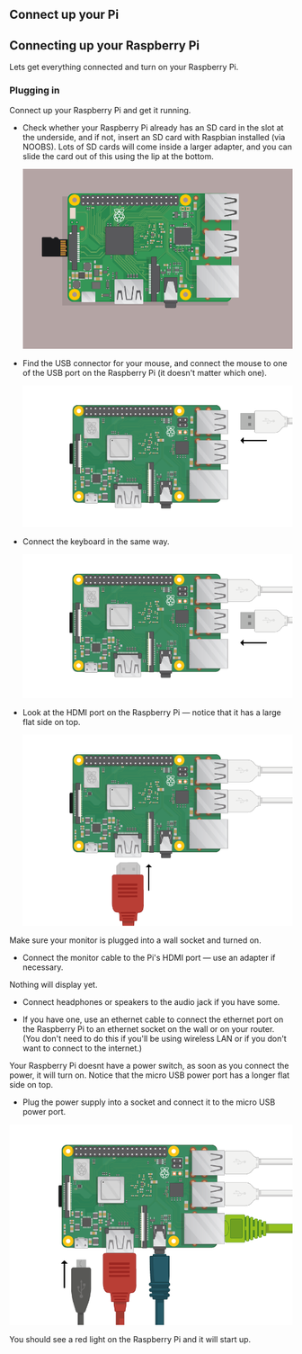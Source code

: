 ## Connect up your Pi

## Connecting up your Raspberry Pi

Lets get everything connected and turn on your Raspberry Pi.

### Plugging in

Connect up your Raspberry Pi and get it running.

+ Check whether your Raspberry Pi already has an SD card in the slot at the underside, and if not, insert an SD card with Raspbian installed (via NOOBS). Lots of SD cards will come inside a larger adapter, and you can slide the card out of this using the lip at the bottom.

	![screenshot](images/pi-sd.png)

+ Find the USB connector for your mouse, and connect the mouse to one of the USB port on the Raspberry Pi (it doesn't matter which one).

	![screenshot](images/pi-mouse.png)

+ Connect the keyboard in the same way.

	![screenshot](images/pi-keyboard.png)

+ Look at the HDMI port on the Raspberry Pi — notice that it has a large flat side on top.

	![screenshot](images/pi-hdmi.png)

Make sure your monitor is plugged into a wall socket and turned on.

+ Connect the monitor cable to the Pi's HDMI port — use an adapter if necessary.

Nothing will display yet.  

+ Connect headphones or speakers to the audio jack if you have some.

+ If you have one, use an ethernet cable to connect the ethernet port on the Raspberry Pi to an ethernet socket on the wall or on your router. (You don't need to do this if you'll be using wireless LAN or if you don't want to connect to the internet.)

Your Raspberry Pi doesnt have a power switch, as soon as you connect the power, it will turn on. Notice that the micro USB power port has a longer flat side on top.

+ Plug the power supply into a socket and connect it to the micro USB power port.

![screenshot](images/pi-power.png)

You should see a red light on the Raspberry Pi and it will start up.
